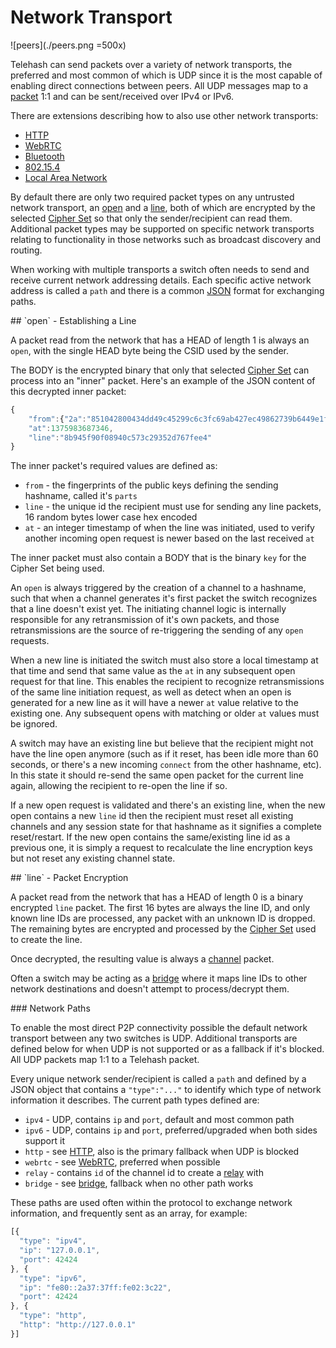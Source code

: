 # Network Transport

![peers](./peers.png =500x)

Telehash can send packets over a variety of network transports, the preferred and most common of which is UDP since it is the most capable of enabling direct connections between peers.  All UDP messages map to a [packet](packet.md) 1:1 and can be sent/received over IPv4 or IPv6.

There are extensions describing how to also use other network transports:

* [HTTP](ext/path_http.md)
* [WebRTC](ext/path_webrtc.md)
* [Bluetooth](ext/path_bluetooth.md)
* [802.15.4](ext/path_802.15.4.md)
* [Local Area Network](ext/lan.md)

By default there are only two required packet types on any untrusted network transport, an [open](#open) and a [line](#line), both of which are encrypted by the selected [Cipher Set](cipher_sets.md) so that only the sender/recipient can read them. Additional packet types may be supported on specific network transports relating to functionality in those networks such as broadcast discovery and routing.

When working with multiple transports a switch often needs to send and receive current network addressing details. Each specific active network address is called a `path` and there is a common [JSON](#paths) format for exchanging paths.

<a name="open" />
## `open` - Establishing a Line

A packet read from the network that has a HEAD of length 1 is always an `open`, with the single HEAD byte being the CSID used by the sender.

The BODY is the encrypted binary that only that selected [Cipher Set](cipher_sets.md) can process into an "inner" packet. Here's an example of the JSON content of this decrypted inner packet:

```js
{
    "from":{"2a":"851042800434dd49c45299c6c3fc69ab427ec49862739b6449e1fcd77b27d3a6"},
    "at":1375983687346,
    "line":"8b945f90f08940c573c29352d767fee4"
}
```

The inner packet's required values are defined as:

   * `from` - the fingerprints of the public keys defining the sending hashname, called it's `parts`
   * `line` - the unique id the recipient must use for sending any line packets, 16 random bytes lower case hex encoded
   * `at` - an integer timestamp of when the line was initiated, used to verify another incoming open request is newer based on the last received `at`

The inner packet must also contain a BODY that is the binary `key` for the Cipher Set being used.

An `open` is always triggered by the creation of a channel to a hashname, such that when a channel generates it's first packet the switch recognizes that a line doesn't exist yet.  The initiating channel logic is internally responsible for any retransmission of it's own packets, and those retransmissions are the source of re-triggering the sending of any `open` requests.

When a new line is initiated the switch must also store a local timestamp at that time and send that same value as the `at` in any subsequent open request for that line.  This enables the recipient to recognize retransmissions of the same line initiation request, as well as detect when an open is generated for a new line as it will have a newer `at` value relative to the existing one. Any subsequent opens with matching or older `at` values must be ignored.

A switch may have an existing line but believe that the recipient might not have the line open anymore (such as if it reset, has been idle more than 60 seconds, or there's a new incoming `connect` from the other hashname, etc). In this state it should re-send the same open packet for the current line again, allowing the recipient to re-open the line if so.

If a new open request is validated and there's an existing line, when the new open contains a new `line` id then the recipient must reset all existing channels and any session state for that hashname as it signifies a complete reset/restart.  If the new open contains the same/existing line id as a previous one, it is simply a request to recalculate the line encryption keys but not reset any existing channel state.

<a name="line" />
## `line` - Packet Encryption

A packet read from the network that has a HEAD of length 0 is a binary encrypted `line` packet.  The first 16 bytes are always the line ID, and only known line IDs are processed, any packet with an unknown ID is dropped.  The remaining bytes are encrypted and processed by the [Cipher Set](cipher_sets.md) used to create the line.

Once decrypted, the resulting value is always a [channel](channels.md) packet.

Often a switch may be acting as a [bridge](switch.md#bridge) where it maps line IDs to other network destinations and doesn't attempt to process/decrypt them.

<a name="paths" />
### Network Paths

To enable the most direct P2P connectivity possible the default network transport between any two switches is UDP.  Additional transports are defined below for when UDP is not supported or as a fallback if it's blocked.  All UDP packets map 1:1 to a Telehash packet.

Every unique network sender/recipient is called a `path` and defined by a JSON object that contains a `"type":"..."` to identify which type of network information it describes. The current path types defined are:

* `ipv4` - UDP, contains `ip` and `port`, default and most common path
* `ipv6` - UDP, contains `ip` and `port`, preferred/upgraded when both sides support it
* `http` - see [HTTP](ext/path_http.md), also is the primary fallback when UDP is blocked
* `webrtc` - see [WebRTC](ext/path_webrtc.md), preferred when possible
* `relay` - contains `id` of the channel id to create a [relay](switch.md#relay) with
* `bridge` - see [bridge](switch.md#bridge), fallback when no other path works

These paths are used often within the protocol to exchange network information, and frequently sent as an array, for example:

```js
[{
  "type": "ipv4",
  "ip": "127.0.0.1",
  "port": 42424
}, {
  "type": "ipv6",
  "ip": "fe80::2a37:37ff:fe02:3c22",
  "port": 42424
}, {
  "type": "http",
  "http": "http://127.0.0.1"
}]
```

